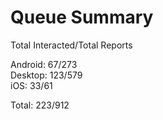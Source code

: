 # Queue Summary

Total Interacted/Total Reports

Android: 67/273  
Desktop: 123/579  
iOS: 33/61

Total: 223/912
